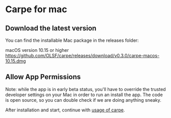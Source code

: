 # Carpe for mac

## Download the latest version

You can find the installable Mac package in the releases folder:

macOS version 10.15 or higher
https://github.com/OLSF/carpe/releases/download/v0.3.0/carpe-macos-10.15.dmg

## Allow App Permissions

Note: while the app is in early beta status, you'll have to override the trusted developer settings on your Mac in order to run an install the app. The code is open source, so you can double check if we are doing anything sneaky.

After installation and start, continue with [usage of carpe](usage.md).
